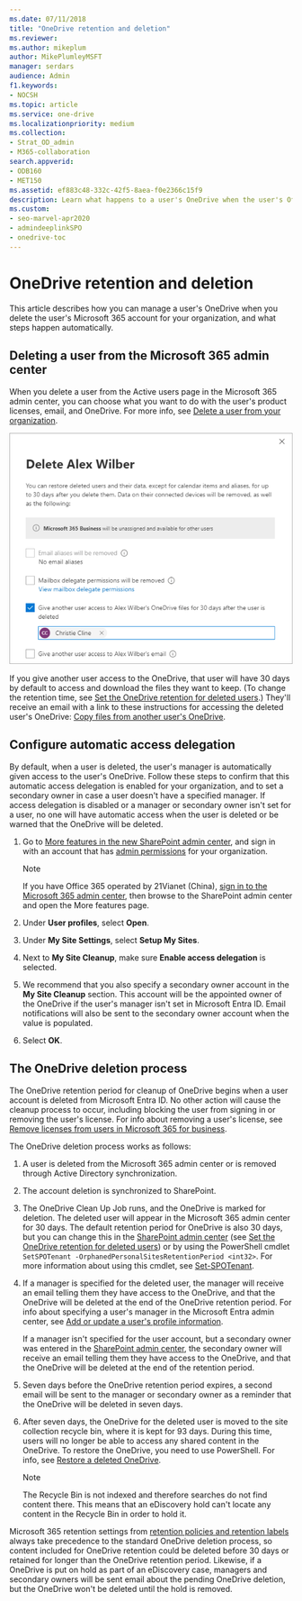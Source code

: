 ```yaml
---
ms.date: 07/11/2018
title: "OneDrive retention and deletion"
ms.reviewer: 
ms.author: mikeplum
author: MikePlumleyMSFT
manager: serdars
audience: Admin
f1.keywords:
- NOCSH
ms.topic: article
ms.service: one-drive
ms.localizationpriority: medium
ms.collection: 
- Strat_OD_admin
- M365-collaboration
search.appverid:
- ODB160
- MET150
ms.assetid: ef883c48-332c-42f5-8aea-f0e2366c15f9
description: Learn what happens to a user's OneDrive when the user's Office 365 account for the organization is deleted.
ms.custom: 
- seo-marvel-apr2020
- admindeeplinkSPO
- onedrive-toc
---
```


# OneDrive retention and deletion

This article describes how you can manage a user's OneDrive when you delete the user's Microsoft 365 account for your organization, and what steps happen automatically.
  
## Deleting a user from the Microsoft 365 admin center

When you delete a user from the Active users page in the Microsoft 365 admin center, you can choose what you want to do with the user's product licenses, email, and OneDrive. For more info, see [Delete a user from your organization](/office365/admin/add-users/delete-a-user).

![Panel for deleting a user from the Microsoft 365 admin center](media/delete-user-m365.png)

If you give another user access to the OneDrive, that user will have 30 days by default to access and download the files they want to keep. (To change the retention time, see [Set the OneDrive retention for deleted users](set-retention.md).) They'll receive an email with a link to these instructions for accessing the deleted user's OneDrive: [Copy files from another user's OneDrive](https://support.office.com/article/7eb33f7d-6540-488f-afaf-56043828e47b.aspx).
  
## Configure automatic access delegation

By default, when a user is deleted, the user's manager is automatically given access to the user's OneDrive. Follow these steps to confirm that this automatic access delegation is enabled for your organization, and to set a secondary owner in case a user doesn't have a specified manager. If access delegation is disabled or a manager or secondary owner isn't set for a user, no one will have automatic access when the user is deleted or be warned that the OneDrive will be deleted.
  
1. Go to <a href="https://go.microsoft.com/fwlink/?linkid=2185077" target="_blank">More features in the new SharePoint admin center</a>, and sign in with an account that has [admin permissions](/sharepoint/sharepoint-admin-role) for your organization.

    >[!Note]
    >If you have Office 365 operated by 21Vianet (China), [sign in to the Microsoft 365 admin center](https://go.microsoft.com/fwlink/p/?linkid=850627), then browse to the SharePoint admin center and open the More features page.

2. Under **User profiles**, select **Open**.

3. Under **My Site Settings**, select **Setup My Sites**.

4. Next to **My Site Cleanup**, make sure **Enable access delegation** is selected.

5. We recommend that you also specify a secondary owner account in the **My Site Cleanup** section. This account will be the appointed owner of the OneDrive if the user's manager isn't set in Microsoft Entra ID. Email notifications will also be sent to the secondary owner account when the value is populated.

6. Select **OK**.
  
## The OneDrive deletion process

The OneDrive retention period for cleanup of OneDrive begins when a user account is deleted from Microsoft Entra ID. No other action will cause the cleanup process to occur, including blocking the user from signing in or removing the user's license. For info about removing a user's license, see [Remove licenses from users in Microsoft 365 for business](/office365/admin/subscriptions-and-billing/remove-licenses-from-users).

The OneDrive deletion process works as follows:

1. A user is deleted from the Microsoft 365 admin center or is removed through Active Directory synchronization.

2. The account deletion is synchronized to SharePoint.

3. The OneDrive Clean Up Job runs, and the OneDrive is marked for deletion. The deleted user will appear in the Microsoft 365 admin center for 30 days. The default retention period for OneDrive is also 30 days, but you can change this in the <a href="https://go.microsoft.com/fwlink/?linkid=2185219" target="_blank">SharePoint admin center</a> (see [Set the OneDrive retention for deleted users](set-retention.md)) or by using the PowerShell cmdlet `SetSPOTenant -OrphanedPersonalSitesRetentionPeriod <int32>`. For more information about using this cmdlet, see [Set-SPOTenant](/powershell/module/sharepoint-online/set-spotenant).

4. If a manager is specified for the deleted user, the manager will receive an email telling them they have access to the OneDrive, and that the OneDrive will be deleted at the end of the OneDrive retention period. For info about specifying a user's manager in the Microsoft Entra admin center, see [Add or update a user's profile information](/azure/active-directory/fundamentals/active-directory-users-profile-azure-portal).

    If a manager isn't specified for the user account, but a secondary owner was entered in the <a href="https://go.microsoft.com/fwlink/?linkid=2185219" target="_blank">SharePoint admin center</a>, the secondary owner will receive an email telling them they have access to the OneDrive, and that the OneDrive will be deleted at the end of the retention period.

5. Seven days before the OneDrive retention period expires, a second email will be sent to the manager or secondary owner as a reminder that the OneDrive will be deleted in seven days.

6. After seven days, the OneDrive for the deleted user is moved to the site collection recycle bin, where it is kept for 93 days. During this time, users will no longer be able to access any shared content in the OneDrive. To restore the OneDrive, you need to use PowerShell. For info, see [Restore a deleted OneDrive](restore-deleted-onedrive.md).

    > [!NOTE]
    > The Recycle Bin is not indexed and therefore searches do not find content there. This means that an eDiscovery hold can't locate any content in the Recycle Bin in order to hold it. 
  
Microsoft 365 retention settings from [retention policies and retention labels](/microsoft-365/compliance/retention) always take precedence to the standard OneDrive deletion process, so content included for OneDrive retention could be deleted before 30 days or retained for longer than the OneDrive retention period. Likewise, if a OneDrive is put on hold as part of an eDiscovery case, managers and secondary owners will be sent email about the pending OneDrive deletion, but the OneDrive won't be deleted until the hold is removed. <br>
